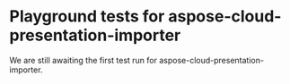 # Playground tests for aspose-cloud-presentation-importer
We are still awaiting the first test run for aspose-cloud-presentation-importer.
